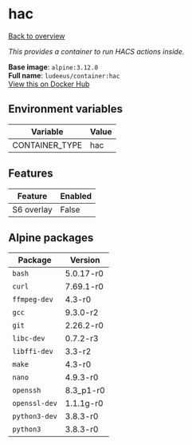 # hac

[Back to overview](../index.md)

_This provides a container to run HACS actions inside._

**Base image**: `alpine:3.12.0`  
**Full name**: `ludeeus/container:hac`  
[View this on Docker Hub](https://hub.docker.com/r/ludeeus/container/tags?page=1&name=hac)

## Environment variables

Variable | Value 
-- | --
CONTAINER_TYPE | hac

## Features

Feature | Enabled 
-- | --
S6 overlay | False

## Alpine packages

Package | Version 
-- | --
`bash` | 5.0.17-r0
`curl` | 7.69.1-r0
`ffmpeg-dev` | 4.3-r0
`gcc` | 9.3.0-r2
`git` | 2.26.2-r0
`libc-dev` | 0.7.2-r3
`libffi-dev` | 3.3-r2
`make` | 4.3-r0
`nano` | 4.9.3-r0
`openssh` | 8.3_p1-r0
`openssl-dev` | 1.1.1g-r0
`python3-dev` | 3.8.3-r0
`python3` | 3.8.3-r0

